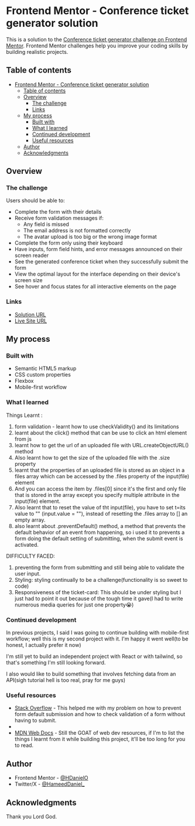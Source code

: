# Frontend Mentor - Conference ticket generator solution

This is a solution to the [Conference ticket generator challenge on Frontend Mentor](https://www.frontendmentor.io/challenges/conference-ticket-generator-oq5gFIU12w). Frontend Mentor challenges help you improve your coding skills by building realistic projects.

## Table of contents

- [Frontend Mentor - Conference ticket generator solution](#frontend-mentor---conference-ticket-generator-solution)
  - [Table of contents](#table-of-contents)
  - [Overview](#overview)
    - [The challenge](#the-challenge)
    - [Links](#links)
  - [My process](#my-process)
    - [Built with](#built-with)
    - [What I learned](#what-i-learned)
    - [Continued development](#continued-development)
    - [Useful resources](#useful-resources)
  - [Author](#author)
  - [Acknowledgments](#acknowledgments)

## Overview

### The challenge

Users should be able to:

- Complete the form with their details
- Receive form validation messages if:
  - Any field is missed
  - The email address is not formatted correctly
  - The avatar upload is too big or the wrong image format
- Complete the form only using their keyboard
- Have inputs, form field hints, and error messages announced on their screen reader
- See the generated conference ticket when they successfully submit the form
- View the optimal layout for the interface depending on their device's screen size
- See hover and focus states for all interactive elements on the page

### Links

- [Solution URL](https://github.com/HDanielO/conference-ticket-generator)
- [Live Site URL](https://conference-ticket-generator-beige.vercel.app/)

## My process

### Built with

- Semantic HTML5 markup
- CSS custom properties
- Flexbox
- Mobile-first workflow

### What I learned

Things Learnt :

1. form validation - learnt how to use checkValidity() and its limitations
2. learnt about the click() method that can be use to click an html element from js
3. learnt how to get the url of an uploaded file with URL.createObjectURL() method
4. Also learnt how to get the size of the uploaded file with the .size property
5. learnt that the properties of an uploaded file is stored as an object in a files array which can be accessed by the .files property of the input(file) element
6. And you can access the item by .files[0] since it's the first and only file that is stored in the array except you specify multiple attribute in the input(file) element.
7. Also learnt that to reset the value of tht input(file), you have to set t=its value to "" (input.value = ""), instead of resetting the .files array to [] an empty array.
8. also learnt about .preventDefault() method, a method that prevents the default behavior of an event from happening, so i used it to prevents a form doing the default setting of submitting, when the submit event is activated.

DIFFICULTY FACED:

1. preventing the form from submitting and still being able to validate the user input.
2. Styling: styling continually to be a challenge(functionality is so sweet to code)
3. Responsiveness of the ticket-card: This should be under styling but I just had to point it out because of the tough time it gave(I had to write numerous media queries for just one property😭)

### Continued development

In previous projects, I said I was going to continue building with mobile-first workflow; well this is my second project with it. I'm happy it went well(to be honest, I actually prefer it now)

I'm still yet to build an independent project with React or with tailwind, so that's something I'm still looking forward.

I also would like to build something that involves fetching data from an API(sigh tutorial hell is too real, pray for me guys)

### Useful resources

- [Stack Overflow](https://stackoverflow.com/) - This helped me with my problem on how to prevent form default submission and how to check validation of a form without having to submit.
-
- [MDN Web Docs](https://developer.mozilla.org/en-US/) - Still the GOAT of web dev resources, if I'm to list the things I learnt from it while building this project, it'll be too long for you to read.

## Author

- Frontend Mentor - [@HDanielO](https://www.frontendmentor.io/profile/HDanielO)
- Twitter/X - [@HameedDaniel\_](https://www.x.com/HameedDaniel_)

## Acknowledgments

Thank you Lord God.
